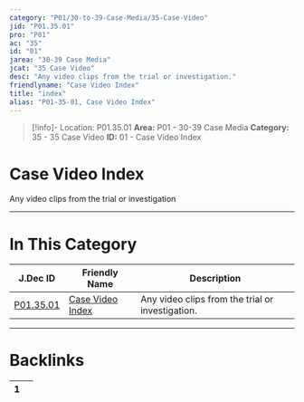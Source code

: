 ```yaml
---
category: "P01/30-to-39-Case-Media/35-Case-Video"
jid: "P01.35.01"
pro: "P01"
ac: "35"
id: "01"
jarea: "30-39 Case Media"
jcat: "35 Case Video"
desc: "Any video clips from the trial or investigation."
friendlyname: "Case Video Index"
title: "index"
alias: "P01-35-01, Case Video Index"
---
```

>[!info]- Location: P01.35.01
>**Area:** P01 - 30-39 Case Media
>**Category:** 35 - 35 Case Video
>**ID:** 01 - Case Video Index

# Case Video Index

Any video clips from the trial or investigation
 


---
# In This Category

| J.Dec ID                                                                     | Friendly Name                                                                       | Description                                      |
| ---------------------------------------------------------------------------- | ----------------------------------------------------------------------------------- | ------------------------------------------------ |
| [P01.35.01](index.md) | [Case Video Index](index.md) | Any video clips from the trial or investigation. |


---
# Backlinks
<div><table class="dataview table-view-table"><thead class="table-view-thead"><tr class="table-view-tr-header"><th class="table-view-th"><span></span><span class="dataview small-text">1</span></th><th class="table-view-th"><span></span></th></tr></thead><tbody class="table-view-tbody"></tbody></table></div>